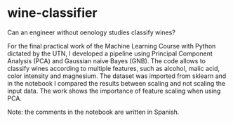 # wine-classifier

Can an engineer without oenology studies classify wines?

For the final practical work of the Machine Learning Course with Python dictated by the UTN, I developed a pipeline using Principal Component Analysis (PCA) and Gaussian naive Bayes (GNB). The code allows to classify wines according to multiple features, such as alcohol, malic acid, color intensity and magnesium. The dataset was imported from sklearn and in the notebook I compared the results between scaling and not scaling the input data. The work shows the importance of feature scaling when using PCA. 

Note: the comments in the notebook are written in Spanish. 
